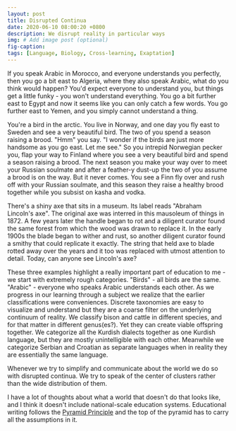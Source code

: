 ```yaml
---
layout: post
title: Disrupted Continua
date: 2020-06-10 08:00:20 +0800
description: We disrupt reality in particular ways
img: # Add image post (optional)
fig-caption: 
tags: [Language, Biology, Cross-learning, Exaptation]
---
```


If you speak Arabic in Morocco, and everyone understands you perfectly, then you go a bit east to Algeria, where they also speak Arabic, what do you think would happen? You'd expect everyone to understand you, but things get a little funky - you won't understand everything. You go a bit further east to Egypt and now it seems like you can only catch a few words. You go further east to Yemen, and you simply cannot understand a thing.

You're a bird in the arctic. You live in Norway, and one day you fly east to Sweden and see a very beautiful bird. The two of you spend a season raising a brood. "Hmm" you say. "I wonder if the birds are just more handsome as you go east. Let me see." So you intrepid Norwegian pecker you, flap your way to Finland where you see a very beautiful bird and spend a season raising a brood. The next season you make your way over to meet your Russian soulmate and after a feather-y dust-up the two of you assume a brood is on the way. But it never comes. You see a Finn fly over and rush off with your Russian soulmate, and this season they raise a healthy brood together while you subsist on kasha and vodka.

There's a shiny axe that sits in a museum. Its label reads "Abraham Lincoln's axe". The original axe was interred in this mausoleum of things in 1872. A few years later the handle began to rot and a diligent curator found the same forest from which the wood was drawn to replace it. In the early 1900s the blade began to wither and rust, so another diligent curator found a smithy that could replicate it exactly. The string that held axe to blade rotted away over the years and it too was replaced with utmost attention to detail. Today, can anyone see Lincoln's axe?

These three examples highlight a really important part of education to me - we start with extremely rough categories. "Birds" - all birds are the same. "Arabic" - everyone who speaks Arabic understands each other. As we progress in our learning through a subject we realize that the earlier classifications were conveniences. Discrete taxonomies are easy to visualize and understand but they are a coarse filter on the underlying continuum of reality. We classify bison and cattle in different species, and for that matter in different genus(es?). Yet they can create viable offspring together. We categorize all the Kurdish dialects together as one Kurdish language, but they are mostly unintelligible with each other. Meanwhile we categorize Serbian and Croatian as separate languages when in reality they are essentially the same language.

Whenever we try to simplify and communicate about the world we do so with disrupted continua. We try to speak of the center of clusters rather than the wide distribution of them.

I have a lot of thoughts about what a world that doesn't do that looks like, and I think it doesn't include national-scale education systems. Educational writing follows the [Pyramid Principle](https://medium.com/lessons-from-mckinsey/the-pyramid-principle-f0885dd3c5c7) and the top of the pyramid has to carry all the assumptions in it.
